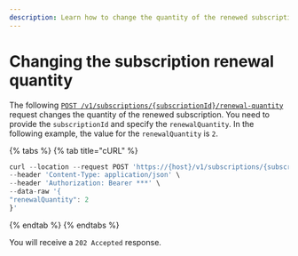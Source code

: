 ```yaml
---
description: Learn how to change the quantity of the renewed subscription.
---
```


# Changing the subscription renewal quantity

The following [`POST /v1/subscriptions/{subscriptionId}/renewal-quantity`](https://www.digitalriver.com/docs/commerce-api-reference/#operation/changeSubscriptionRenewalQuantity) request changes the quantity of the renewed subscription. You need to provide the `subscriptionId` and specify the `renewalQuantity`. In the following example, the value for the `renewalQuantity` is `2`.

{% tabs %}
{% tab title="cURL" %}
```javascript
curl --location --request POST 'https://{host}/v1/subscriptions/{subscriptionId}/renewal-quantity' \
--header 'Content-Type: application/json' \
--header 'Authorization: Bearer ***' \
--data-raw '{
"renewalQuantity": 2
}'
```
{% endtab %}
{% endtabs %}

You will receive a `202 Accepted` response.
